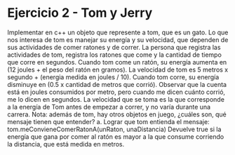 # Ejercicio 2 - Tom y Jerry

Implementar en c++ un objeto que represente a tom, que es un gato.
Lo que nos interesa de tom es manejar su energía y su velocidad, que
dependen de sus actividades de comer ratones y de correr.
La persona que registra las actividades de tom, registra los ratones que
come y la cantidad de tiempo que corre en segundos. Cuando tom come un
ratón, su energía aumenta en (12 joules + el peso del ratón en gramos). La
velocidad de tom es 5 metros x segundo + (energia medida en joules / 10).
Cuando tom corre, su energía disminuye en (0.5 x cantidad de metros que
corrió). Observar que la cuenta está en joules consumidos por metro, pero
cuando me dicen cuánto corrió, me lo dicen en segundos. La velocidad que
se toma es la que corresponde a la energía de Tom antes de empezar a
correr, y no varía durante una carrera.
Nota: además de tom, hay otros objetos en juego, ¿cuáles son, qué mensaje
tienen que entender?
a. Lograr que tom entienda el mensaje:
tom.meConvieneComerRatonA(unRaton, unaDistancia)
Devuelve true si la energía que gana por comer al ratón es mayor a
la que consume corriendo la distancia, que está medida en metros.